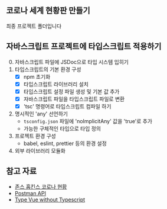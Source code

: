 ## 코로나 세계 현황판 만들기

최종 프로젝트 폴더입니다

## 자바스크립트 프로젝트에 타입스크립트 적용하기

0. 자바스크립트 파일에 JSDoc으로 타입 시스템 입히기
1. 타입스크립트의 기본 환경 구성
    - [x] npm 초기화
    - [x] 타입스크립트 라이브러리 설치
    - [x] 타입스크립트 설정 파일 생성 및 기본 값 추가 
    - [x] 자바스크립트 파일을 타입스크립트 파일로 변환
     - [x] 'tsc' 명령어로 타입스크립트 컴파일 하기 
2. 명시적인 'any' 선언하기
     - `tsconfig.json` 파일에 'noImplicitAny' 값을 'true'로 추가
     - 가능한 구체적인 타입으로 타입 정의
3. 프로젝트 환경 구성
     - babel, eslint, prettier 등의 환경 설정
4. 외부 라이브러리 모듈화




## 참고 자료

- [존스 홉킨스 코로나 현황](https://www.arcgis.com/apps/opsdashboard/index.html#/bda7594740fd40299423467b48e9ecf6)
- [Postman API](https://documenter.getpostman.com/view/10808728/SzS8rjbc?version=latest#27454960-ea1c-4b91-a0b6-0468bb4e6712)
- [Type Vue without Typescript](https://blog.usejournal.com/type-vue-without-typescript-b2b49210f0b)